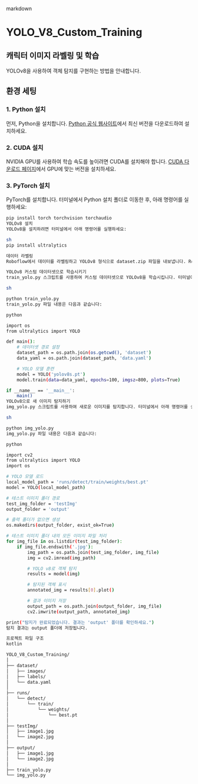 markdown
# YOLO_V8_Custom_Training

## 캐릭터 이미지 라벨링 및 학습

YOLOv8을 사용하여 객체 탐지를 구현하는 방법을 안내합니다.

## 환경 세팅

### 1. Python 설치
먼저, Python을 설치합니다. [Python 공식 웹사이트](https://www.python.org/downloads/)에서 최신 버전을 다운로드하여 설치하세요.

### 2. CUDA 설치
NVIDIA GPU를 사용하여 학습 속도를 높이려면 CUDA를 설치해야 합니다. [CUDA 다운로드 페이지](https://developer.nvidia.com/cuda-downloads)에서 GPU에 맞는 버전을 설치하세요.

### 3. PyTorch 설치
PyTorch를 설치합니다. 터미널에서 Python 설치 폴더로 이동한 후, 아래 명령어를 실행하세요:
```sh
pip install torch torchvision torchaudio
YOLOv8 설치
YOLOv8을 설치하려면 터미널에서 아래 명령어를 실행하세요:

sh
pip install ultralytics

데이터 라벨링
Roboflow에서 데이터를 라벨링하고 YOLOv8 형식으로 dataset.zip 파일을 내보냅니다. Roboflow를 사용하여 데이터셋을 라벨링합니다.

YOLOv8 커스텀 데이터셋으로 학습시키기
train_yolo.py 스크립트를 사용하여 커스텀 데이터셋으로 YOLOv8을 학습시킵니다. 터미널에서 아래 명령어를 실행하세요:

sh

python train_yolo.py
train_yolo.py 파일 내용은 다음과 같습니다:

python

import os
from ultralytics import YOLO

def main():
    # 데이터셋 경로 설정
    dataset_path = os.path.join(os.getcwd(), 'dataset')
    data_yaml = os.path.join(dataset_path, 'data.yaml')

    # YOLO 모델 훈련
    model = YOLO('yolov8s.pt')
    model.train(data=data_yaml, epochs=100, imgsz=800, plots=True)

if __name__ == '__main__':
    main()
YOLOv8으로 새 이미지 탐지하기
img_yolo.py 스크립트를 사용하여 새로운 이미지를 탐지합니다. 터미널에서 아래 명령어를 실행하세요:

sh

python img_yolo.py
img_yolo.py 파일 내용은 다음과 같습니다:

python

import cv2
from ultralytics import YOLO
import os

# YOLO 모델 로드
local_model_path = 'runs/detect/train/weights/best.pt'
model = YOLO(local_model_path)

# 테스트 이미지 폴더 경로
test_img_folder = 'testImg'
output_folder = 'output'

# 출력 폴더가 없으면 생성
os.makedirs(output_folder, exist_ok=True)

# 테스트 이미지 폴더 내의 모든 이미지 파일 처리
for img_file in os.listdir(test_img_folder):
    if img_file.endswith('.jpg'):
        img_path = os.path.join(test_img_folder, img_file)
        img = cv2.imread(img_path)

        # YOLO v8로 객체 탐지
        results = model(img)

        # 탐지된 객체 표시
        annotated_img = results[0].plot()

        # 결과 이미지 저장
        output_path = os.path.join(output_folder, img_file)
        cv2.imwrite(output_path, annotated_img)

print("탐지가 완료되었습니다. 결과는 'output' 폴더를 확인하세요.")
탐지 결과는 output 폴더에 저장됩니다.

프로젝트 파일 구조
kotlin

YOLO_V8_Custom_Training/
│
├── dataset/
│   ├── images/
│   ├── labels/
│   └── data.yaml
│
├── runs/
│   └── detect/
│       └── train/
│           └── weights/
│               └── best.pt
│
├── testImg/
│   ├── image1.jpg
│   └── image2.jpg
│
├── output/
│   ├── image1.jpg
│   └── image2.jpg
│
├── train_yolo.py
└── img_yolo.py
